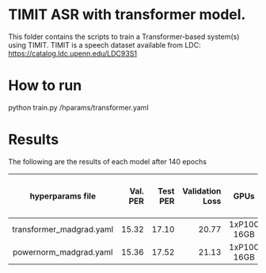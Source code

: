 # TIMIT ASR with transformer model.
This folder contains the scripts to train a Transformer-based system(s) using TIMIT.
TIMIT is a speech dataset available from LDC: https://catalog.ldc.upenn.edu/LDC93S1

# How to run
python train.py /hparams/transformer.yaml

# Results
The following are the results of each model after 140 epochs

| hyperparams file | Val. PER | Test PER | Validation Loss | GPUs | Training Time per epoch | Results at Epoch |
|:---------------------------:| -----:| -----:| --------:|:-----------:|:-----------:|:-----------:|
| transformer_madgrad.yaml |  15.32 | 17.10 | 20.77 | 1xP100 16GB | 47 sec| 140 |
| powernorm_madgrad.yaml |  15.36 | 17.52 | 21.13 | 1xP100 16GB | 1 min 3 sec| 130 |
